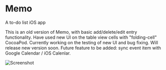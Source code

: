 # Memo
A to-do list iOS app

This is an old version of Memo, with basic add/delete/edit entry functionality.
Have used new UI on the table view cells with "folding-cell" CocoaPod.
Currently working on the testing of new UI and bug fixing. Will release new version soon.
Future feature to be added: sync event item with Google Calendar / iOS Calenlar.

![Screenshot](https://preview.ibb.co/bZgbeQ/screenshot.png)
